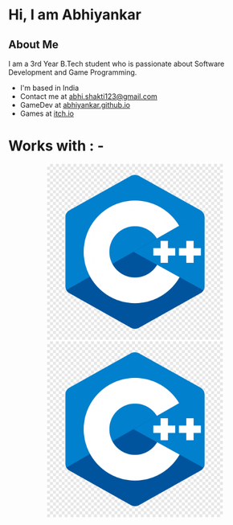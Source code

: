 # Hi, I am Abhiyankar

## About Me 
I am a 3rd Year B.Tech student who is passionate about Software Development and Game Programming. 

* I'm based in India
* Contact me at [abhi.shakti123@gmail.com](mailto:abhi.shakti123@gmail.com)
* GameDev at [abhiyankar.github.io](https://abhiyankar.github.io/)
* Games at [itch.io](https://abhishakti123.itch.io/)


# Works with : -

<p align="center">
  <img src="C++Logo.png" width="350" title="hover text">
  <img src="C++Logo.png" width="350" alt="accessibility text">
</p>

